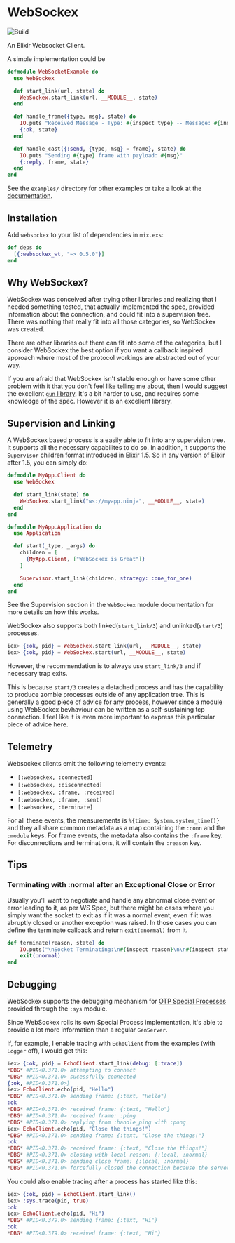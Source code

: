# WebSockex

![Build](https://github.com/dominicletz/websockex/actions/workflows/ci.yml/badge.svg)

An Elixir Websocket Client.

A simple implementation could be

```elixir
defmodule WebSocketExample do
  use WebSockex

  def start_link(url, state) do
    WebSockex.start_link(url, __MODULE__, state)
  end

  def handle_frame({type, msg}, state) do
    IO.puts "Received Message - Type: #{inspect type} -- Message: #{inspect msg}"
    {:ok, state}
  end

  def handle_cast({:send, {type, msg} = frame}, state) do
    IO.puts "Sending #{type} frame with payload: #{msg}"
    {:reply, frame, state}
  end
end
```

See the `examples/` directory for other examples or take a look at the [documentation][docs].

## Installation

Add `websockex` to your list of dependencies in `mix.exs`:

```elixir
def deps do
  [{:websockex_wt, "~> 0.5.0"}]
end
```

## Why WebSockex?

WebSockex was conceived after trying other libraries and realizing that I needed something tested, that actually
implemented the spec, provided information about the connection, and could fit into a supervision tree. There was
nothing that really fit into all those categories, so WebSockex was created.

There are other libraries out there can fit into some of the categories, but I consider WebSockex the best option if
you want a callback inspired approach where most of the protocol workings are abstracted out of your way.

If you are afraid that WebSockex isn't stable enough or have some other problem with it that you don't feel like
telling me about, then I would suggest the excellent [`gun` library][gun_hex]. It's a bit harder to use, and requires
some knowledge of the spec. However it is an excellent library.

[gun_hex]: https://hex.pm/packages/gun

## Supervision and Linking

A WebSockex based process is a easily able to fit into any supervision tree. It supports all the necessary capabilites
to do so. In addition, it supports the `Supervisor` children format introduced in Elixir 1.5. So in any version of
Elixir after 1.5, you can simply do:

```elixir
defmodule MyApp.Client do
  use WebSockex

  def start_link(state) do
    WebSockex.start_link("ws://myapp.ninja", __MODULE__, state)
  end
end

defmodule MyApp.Application do
  use Application

  def start(_type, _args) do
    children = [
      {MyApp.Client, ["WebSockex is Great"]}
    ]

    Supervisor.start_link(children, strategy: :one_for_one)
  end
end
```

See the Supervision section in the `WebSockex` module documentation for more details on how this works.

WebSockex also supports both linked(`start_link/3`) and unlinked(`start/3`) processes.

```elixir
iex> {:ok, pid} = WebSockex.start_link(url, __MODULE__, state)
iex> {:ok, pid} = WebSockex.start(url, __MODULE__, state)
```

However, the recommendation is to always use `start_link/3` and if necessary trap exits.

This is because `start/3` creates a detached process and has the capability to produce zombie processes outside of any
application tree. This is generally a good piece of advice for any process, however since a module using WebSockex
bevhaviour can be written as a self-sustaining tcp connection. I feel like it is even more important to express this
particular piece of advice here.

## Telemetry

Websockex clients emit the following telemetry events:

* `[:websockex, :connected]`
* `[:websockex, :disconnected]`
* `[:websockex, :frame, :received]`
* `[:websockex, :frame, :sent]`
* `[:websockex, :terminate]`

For all these events, the measurements is `%{time: System.system_time()}` and they all share common metadata as a map containing the `:conn` and the `:module` keys. For frame events, the metadata also contains the `:frame` key. For disconnections and terminations, it will contain the `:reason` key. 


## Tips
### Terminating with :normal after an Exceptional Close or Error

Usually you'll want to negotiate and handle any abnormal close event or error leading to it, as per WS Spec, but there might be cases where you simply want the socket to exit as if it was a normal event, even if it was abruptly closed or another exception was raised. In those cases you can define the terminate callback and return `exit(:normal)` from it.
```elixir
def terminate(reason, state) do
    IO.puts("\nSocket Terminating:\n#{inspect reason}\n\n#{inspect state}\n")
    exit(:normal)
end
```

## Debugging

WebSockex supports the debugging mechanism for [OTP Special Processes][special_process] provided through the `:sys` module.

Since WebSockex rolls its own Special Process implementation, it's able to provide a lot more information than a regular
`GenServer`.

If, for example, I enable tracing with `EchoClient` from the examples (with `Logger` off), I would get this:

```elixir
iex> {:ok, pid} = EchoClient.start_link(debug: [:trace])
*DBG* #PID<0.371.0> attempting to connect
*DBG* #PID<0.371.0> sucessfully connected
{:ok, #PID<0.371.0>}
iex> EchoClient.echo(pid, "Hello")
*DBG* #PID<0.371.0> sending frame: {:text, "Hello"}
:ok
*DBG* #PID<0.371.0> received frame: {:text, "Hello"}
*DBG* #PID<0.371.0> received frame: :ping
*DBG* #PID<0.371.0> replying from :handle_ping with :pong
iex> EchoClient.echo(pid, "Close the things!")
*DBG* #PID<0.371.0> sending frame: {:text, "Close the things!"}
:ok
*DBG* #PID<0.371.0> received frame: {:text, "Close the things!"}
*DBG* #PID<0.371.0> closing with local reason: {:local, :normal}
*DBG* #PID<0.371.0> sending close frame: {:local, :normal}
*DBG* #PID<0.371.0> forcefully closed the connection because the server was taking too long close
```

You could also enable tracing after a process has started like this:

```elixir
iex> {:ok, pid} = EchoClient.start_link()
iex> :sys.trace(pid, true)
:ok
iex> EchoClient.echo(pid, "Hi")
*DBG* #PID<0.379.0> sending frame: {:text, "Hi"}
:ok
*DBG* #PID<0.379.0> received frame: {:text, "Hi"}
```

[special_process]: http://erlang.org/doc/design_principles/spec_proc.html
[docs]: https://hexdocs.pm/websockex_wt
